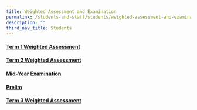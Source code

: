 ```yaml
---
title: Weighted Assessment and Examination
permalink: /students-and-staff/students/weighted-assessment-and-examination/
description: ""
third_nav_title: Students
---
```

#### [Term 1 Weighted Assessment](/students-and-staff/students/weighted-assessment-and-examination/term-1-weighted-assessment/)

#### [Term 2 Weighted Assessment](/students-and-staff/students/weighted-assessment-and-examination/term-2-weighted-assessment/)

#### [Mid-Year Examination](/students-and-staff/students/weighted-assessment-and-examination/mid-year-examination/)

#### [Prelim](/students-and-staff/students/weighted-assessment-and-examination/prelim/)

#### [Term 3 Weighted Assessment](/students-and-staff/students/weighted-assessment-and-examination/term-3-weighted-assessment/)

####

####

####